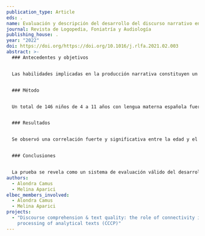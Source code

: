 ```yaml
---
publication_type: Article
eds: .
name: Evaluación y descripción del desarrollo del discurso narrativo en español
journal: Revista de Logopedia, Foniatría y Audiología
publishing_house: .
year: "2022"
doi: https://doi.org/https://doi.org/10.1016/j.rlfa.2021.02.003
abstract: >-
  ### Antecedentes y objetivos


  Las habilidades implicadas en la producción narrativa constituyen un buen indicador de la competencia lingüística infantil y permiten predecir el futuro desarrollo del lenguaje. Resulta importante, dentro del ámbito logopédico y pedagógico, contar con instrumentos de evaluación específicos en esta área; sin embargo, existen pocos sistemas de evaluación que valoren el desarrollo de la narración en español. Esta investigación tiene un doble objetivo: el primero es adaptar al español el *Test of Narrative Production*, y el segundo es describir el desarrollo de las habilidades narrativas a partir de la aplicación del test adaptado.


  ### Método


  Un total de 146 niños de 4 a 11 años con lengua materna española fueron evaluados mediante la adaptación al español del *Test of Narrative Production*, valorándose las habilidades narrativas a nivel de macroestructura y microestructura.


  ### Resultados


  Se observó una correlación fuerte y significativa entre la edad y el desempeño narrativo a nivel macroestructural y microestructural. No obstante, si bien se observó una estabilización a los 9 años del desarrollo de ambos niveles, en el nivel microestructural se manifestó una evolución de los mecanismos de cohesión hasta los 11 años.


  ### Conclusiones


  La prueba se revela como un sistema de evaluación válido del desarrollo narrativo en español. Los resultados coinciden con investigaciones en niños angloparlantes, donde se ha demostrado que estos adquieren un nivel de desempeño narrativo similar al de los adultos a los 9 años en cuanto al nivel macroestructural, pero que continúan desarrollando y complejizando el nivel microestructural hasta la adolescencia.
authors:
  - Alondra Camus
  - Melina Aparici
elbec_members_involved:
  - Alondra Camus
  - Melina Aparici
projects:
  - "Discourse comprehension & text quality: the role of connectivity in the
    processing of analytical texts (CCCP)"
---
```

